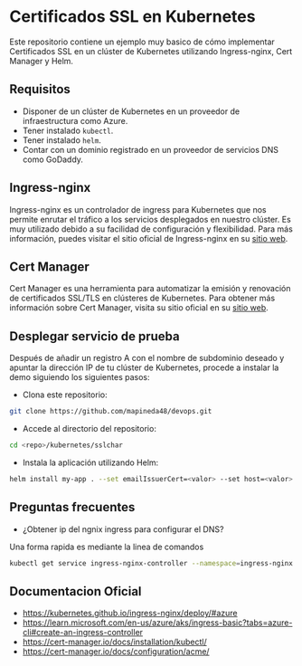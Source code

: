 # Certificados SSL en Kubernetes

Este repositorio contiene un ejemplo muy basico de cómo implementar Certificados SSL en un clúster de Kubernetes utilizando Ingress-nginx, Cert Manager y Helm.


## Requisitos

- Disponer de un clúster de Kubernetes en un proveedor de infraestructura como Azure.
- Tener instalado `kubectl`.
- Tener instalado `helm`.
- Contar con un dominio registrado en un proveedor de servicios DNS como GoDaddy.

## Ingress-nginx

Ingress-nginx es un controlador de ingress para Kubernetes que nos permite enrutar el tráfico a los servicios desplegados en nuestro clúster. Es muy utilizado debido a su facilidad de configuración y flexibilidad. Para más información, puedes visitar el sitio oficial de Ingress-nginx en su [sitio web](https://kubernetes.github.io/ingress-nginx/).

## Cert Manager

Cert Manager es una herramienta para automatizar la emisión y renovación de certificados SSL/TLS en clústeres de Kubernetes. Para obtener más información sobre Cert Manager, visita su sitio oficial en su [sitio web](https://cert-manager.io/).

## Desplegar servicio de prueba

Después de añadir un registro A con el nombre de subdominio deseado y apuntar la dirección IP de tu clúster de Kubernetes, procede a instalar la demo siguiendo los siguientes pasos:

- Clona este repositorio:
```sh
git clone https://github.com/mapineda48/devops.git
```
- Accede al directorio del repositorio: 
```sh
cd <repo>/kubernetes/sslchar
```
- Instala la aplicación utilizando Helm:
```sh
helm install my-app . --set emailIssuerCert=<valor> --set host=<valor>
```

## Preguntas frecuentes

- ¿Obtener ip del ngnix ingress para configurar el DNS?

Una forma rapida es mediante la linea de comandos
```sh
kubectl get service ingress-nginx-controller --namespace=ingress-nginx
```

## Documentacion Oficial

- https://kubernetes.github.io/ingress-nginx/deploy/#azure
- https://learn.microsoft.com/en-us/azure/aks/ingress-basic?tabs=azure-cli#create-an-ingress-controller
- https://cert-manager.io/docs/installation/kubectl/
- https://cert-manager.io/docs/configuration/acme/